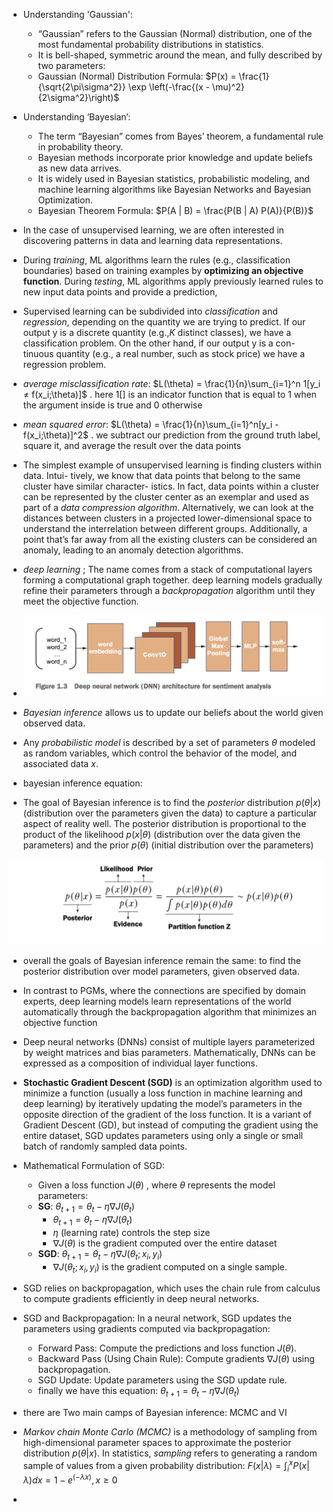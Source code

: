 - Understanding 'Gaussian':
  - “Gaussian” refers to the Gaussian (Normal) distribution, one of the most fundamental probability distributions in statistics.
  - It is bell-shaped, symmetric around the mean, and fully described by two parameters:
  - Gaussian (Normal) Distribution Formula: $P(x) = \frac{1}{\sqrt{2\pi\sigma^2}} \exp \left(-\frac{(x - \mu)^2}{2\sigma^2}\right)$

- Understanding ‘Bayesian’:
  - The term “Bayesian” comes from Bayes’ theorem, a fundamental rule in probability theory.
  - Bayesian methods incorporate prior knowledge and update beliefs as new data arrives.
  - It is widely used in Bayesian statistics, probabilistic modeling, and machine learning algorithms like Bayesian Networks and Bayesian Optimization.
  - Bayesian Theorem Formula: $P(A | B) = \frac{P(B | A) P(A)}{P(B)}$

- In the case of unsupervised learning, we are
often interested in discovering patterns in data and learning data representations.

- During *training*, ML algorithms learn the rules (e.g., classification boundaries) based on
training examples by **optimizing an objective function**. During *testing*, ML algorithms
apply previously learned rules to new input data points and provide a prediction,

- Supervised learning can be subdivided into *classification* and *regression*, depending on
the quantity we are trying to predict. If our output y is a discrete quantity (e.g.,*K* distinct
classes), we have a classification problem. On the other hand, if our output y is a con-
tinuous quantity (e.g., a real number, such as stock price) we have a regression problem.

- *average misclassification rate*: $L(\theta) = \frac{1}{n}\sum_{i=1}^n 1[y_i ≠ f(x_i;\theta)]$
. here $1[]$ is an indicator function that is equal to 1 when the argument inside is true
and 0 otherwise

- *mean squared error*: $L(\theta) = \frac{1}{n}\sum_{i=1}^n[y_i - f(x_i;\theta)]^2$ . we subtract our prediction from the ground truth label, square it, and average the result over the data points

- The simplest example of unsupervised learning is finding clusters within data. Intui-
tively, we know that data points that belong to the same cluster have similar character-
istics. In fact, data points within a cluster can be represented by the cluster center as
an exemplar and used as part of a *data compression algorithm*. Alternatively, we can
look at the distances between clusters in a projected lower-dimensional space to
understand the interrelation between different groups. Additionally, a point that’s far
away from all the existing clusters can be considered an anomaly, leading to an anomaly detection
algorithms.

- *deep learning* ; The name comes from a stack of computational layers forming a computational graph
together. deep learning models gradually refine their parameters through a *backpropagation* algorithm until they meet the objective function.

- <img src=images/dnn.png>

- *Bayesian inference* allows us to update our beliefs about the world given observed data.

- Any *probabilistic model* is described by a set of
parameters $\theta$ modeled as random variables, which control the behavior of the model,
and associated data *x*.

- bayesian inference equation:
- The goal of Bayesian inference is to find the *posterior* distribution $p(\theta |x)$ (distribution over the parameters given the data) to capture a particular aspect of reality well.
The posterior distribution is proportional to the product of the likelihood $p(x|\theta)$ (distribution over the data given the parameters) and the prior $p(\theta)$ (initial distribution over the parameters)
<img src=images/bayesian-inference-equation.png>

- overall the goals of Bayesian inference remain the same: to find the posterior distribution over model parameters, given observed data.

- In contrast to PGMs, where the connections are specified by
domain experts, deep learning models learn representations of the world automatically
through the backpropagation algorithm that minimizes an objective function

- Deep neural networks (DNNs) consist of multiple layers parameterized by weight matrices
and bias parameters. Mathematically, DNNs can be expressed as a composition of
individual layer functions.

- **Stochastic Gradient Descent (SGD)** is an optimization algorithm used to minimize a function (usually a loss function in machine learning and deep learning) by iteratively updating the model’s parameters in the opposite direction of the gradient of the loss function. It is a variant of Gradient Descent (GD), but instead of computing the gradient using the entire dataset, SGD updates parameters using only a single or small batch of randomly sampled data points.

- Mathematical Formulation of SGD:
    - Given a loss function  $J(\theta)$ , where  $\theta$  represents the model parameters:
    - **SG**: $\theta_{t+1} = \theta_t - \eta \nabla J(\theta_t)$
        - $\theta_{t+1} = \theta_t - \eta \nabla J(\theta_t)$
        - $\eta$  (learning rate) controls the step size
        - $\nabla J(\theta)$ is the gradient computed over the entire dataset
    - **SGD**: $\theta_{t+1} = \theta_t - \eta \nabla J(\theta_t; x_i, y_i)$
        -  $\nabla J(\theta_t; x_i, y_i)$ is the gradient computed on a single sample.
- SGD relies on backpropagation, which uses the chain rule from calculus to compute gradients efficiently in deep neural networks.

- SGD and Backpropagation: In a neural network, SGD updates the parameters using gradients computed via backpropagation:
    - Forward Pass: Compute the predictions and loss function $J(\theta)$.
    - Backward Pass (Using Chain Rule): Compute gradients $\nabla J(\theta)$  using backpropagation.
    - SGD Update: Update parameters using the SGD update rule.
    - finally we have this equation: $\theta_{t+1} = \theta_t - \eta \nabla J(\theta_t)$

- there are Two main camps of Bayesian inference: MCMC and VI

- *Markov chain Monte Carlo (MCMC)* is a methodology of sampling from high-dimensional
parameter spaces to approximate the posterior distribution $p(\theta|x)$. In statistics, *sampling*
refers to generating a random sample of values from a given probability distribution: $F(x|\lambda) = \int_{i}^{x}P(x | \lambda) dx = 1 - e^{(-\lambda x)}, x \ge 0$

- 



















